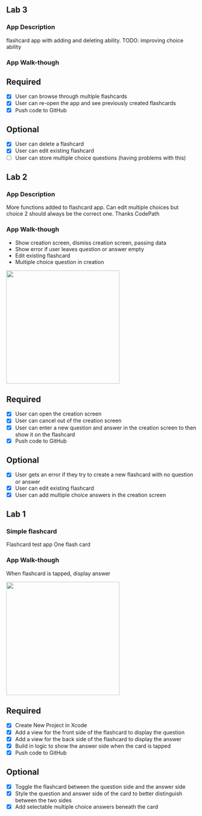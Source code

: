 ## Lab 3

### App Description
flashcard app with adding and deleting ability.
TODO: improving choice ability

### App Walk-though


## Required
- [x] User can browse through multiple flashcards
- [x] User can re-open the app and see previously created flashcards
- [x] Push code to GitHub
## Optional
- [x] User can delete a flashcard
- [x] User can edit existing flashcard
- [ ] User can store multiple choice questions (having problems with this)
## Lab 2

### App Description
More functions added to flashcard app. Can edit multiple choices but choice 2 should always be the correct one. Thanks CodePath

### App Walk-though
- Show creation screen, dismiss creation screen, passing data
- Show error if user leaves question or answer empty
- Edit existing flashcard
- Multiple choice question in creation
<img src="https://github.com/Tenzin-Pema/flashcard/blob/master/lab%202%20.gif?raw=true" width= "300"/>

## Required
- [x] User can open the creation screen
- [x] User can cancel out of the creation screen
- [x] User can enter a new question and answer in the creation screen to then show it on the flashcard
- [x] Push code to GitHub
## Optional
- [x] User gets an error if they try to create a new flashcard with no question or answer
- [x] User can edit existing flashcard
- [x] User can add multiple choice answers in the creation screen

## Lab 1

### Simple flashcard
 Flashcard test app
 One flash card

### App Walk-though
When flashcard is tapped, display answer

<img src="https://i.imgur.com/6sbaFoW.gif" width="300" />

## Required
- [x] Create New Project in Xcode
- [x] Add a view for the front side of the flashcard to display the question
- [x] Add a view for the back side of the flashcard to display the answer
- [x] Build in logic to show the answer side when the card is tapped
- [x] Push code to GitHub
## Optional
- [x] Toggle the flashcard between the question side and the answer side
- [x] Style the question and answer side of the card to better distinguish between the two sides
- [x] Add selectable multiple choice answers beneath the card
